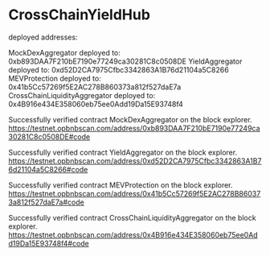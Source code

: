 # CrossChainYieldHub

deployed addresses:

MockDexAggregator deployed to: 0xb893DAA7F210bE7190e77249ca30281C8c0508DE
YieldAggregator deployed to: 0xd52D2CA7975Cfbc3342863A1B76d21104a5C8266
MEVProtection deployed to: 0x41b5Cc57269f5E2AC278B860373a812f527daE7a
CrossChainLiquidityAggregator deployed to: 0x4B916e434E358060eb75ee0Add19Da15E93748f4

Successfully verified contract MockDexAggregator on the block explorer.
https://testnet.opbnbscan.com/address/0xb893DAA7F210bE7190e77249ca30281C8c0508DE#code

Successfully verified contract YieldAggregator on the block explorer.
https://testnet.opbnbscan.com/address/0xd52D2CA7975Cfbc3342863A1B76d21104a5C8266#code

Successfully verified contract MEVProtection on the block explorer.
https://testnet.opbnbscan.com/address/0x41b5Cc57269f5E2AC278B860373a812f527daE7a#code

Successfully verified contract CrossChainLiquidityAggregator on the block explorer.
https://testnet.opbnbscan.com/address/0x4B916e434E358060eb75ee0Add19Da15E93748f4#code